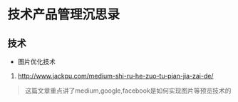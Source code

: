 # 技术产品管理沉思录



## 技术

* 图片优化技术 

1. <http://www.jackpu.com/medium-shi-ru-he-zuo-tu-pian-jia-zai-de/>

> 这篇文章重点讲了medium,google,facebook是如何实现图片等预览技术的



